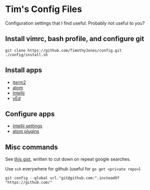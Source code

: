 Tim's Config Files
==================

Configuration settings that I find useful. Probably not useful to you?


## Install vimrc, bash profile, and configure git

```
git clone https://github.com/TimothyJones/config.git
./config/install.sh
```

## Install apps

* [iterm2](https://iterm2.com/)
* [atom](https://atom.io/)
* [Intellij](https://www.jetbrains.com/idea/)
* [yEd](https://www.yworks.com/products/yed/download#download)

## Configure apps

* [Intellij settings](instructions/intellij.md)
* [atom plugins](instructions/atom.md)

## Misc commands

See [this gist](https://gist.github.com/TimothyJones/25670501d11b43a7e06039ffed887898), written to cut down on repeat google searches.

Use `ssh` everywhere for github (useful for `go get <private repo>`)

```
git config --global url."git@github.com:".insteadOf "https://github.com/"
```
